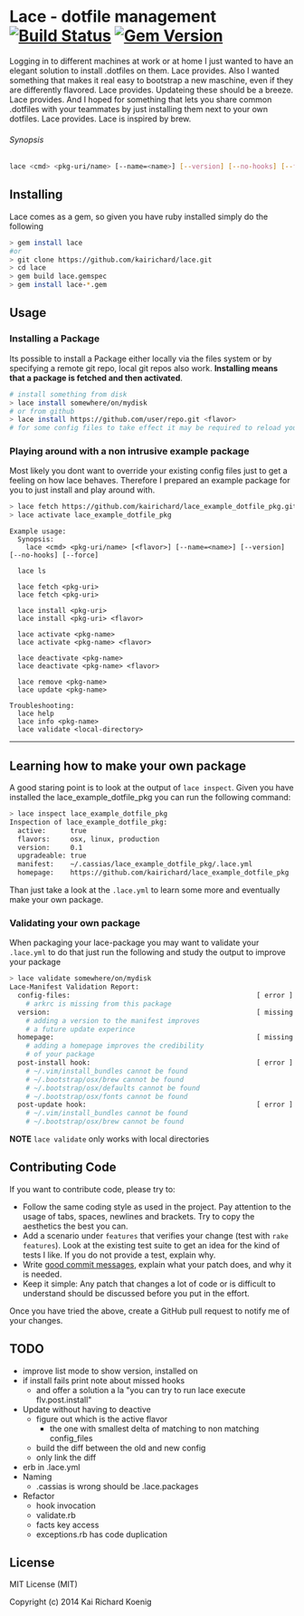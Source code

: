Lace - dotfile management [![Build Status](https://travis-ci.org/kairichard/lace.png?branch=master)](https://travis-ci.org/kairichard/lace) [![Gem Version](https://badge.fury.io/rb/lace.png)](http://badge.fury.io/rb/lace)
========
Logging in to different machines at work or at home I just wanted to have an elegant solution to install .dotfiles on them. Lace provides. Also I wanted something that makes it real easy to bootstrap a new maschine, even if they are differently flavored. Lace provides. Updateing these should be a breeze. Lace provides. And I hoped for something that lets you share common .dotfiles with your teammates by just installing them next to your own dotfiles. Lace provides.
Lace is inspired by brew.
###### Synopsis
```bash
lace <cmd> <pkg-uri/name> [--name=<name>] [--version] [--no-hooks] [--force]
```
Installing
-------------
Lace comes as a gem, so given you have ruby installed simply do the following
```bash
> gem install lace
#or
> git clone https://github.com/kairichard/lace.git
> cd lace
> gem build lace.gemspec
> gem install lace-*.gem
```
Usage
-----------
### Installing a Package
Its possible to install a Package either locally via the files system or by specifying a remote git repo,
local git repos also work. **Installing means that a package is fetched and then activated**.

```bash
# install something from disk
> lace install somewhere/on/mydisk
# or from github
> lace install https://github.com/user/repo.git <flavor>
# for some config files to take effect it may be required to reload your current terminal session
```

### Playing around with a non intrusive example package
Most likely you dont want to override your existing config files just to get a feeling on how lace
behaves. Therefore I prepared an example package for you to just install and play around with.
```bash
> lace fetch https://github.com/kairichard/lace_example_dotfile_pkg.git
> lace activate lace_example_dotfile_pkg
```

```
Example usage:
  Synopsis:
    lace <cmd> <pkg-uri/name> [<flavor>] [--name=<name>] [--version] [--no-hooks] [--force]

  lace ls

  lace fetch <pkg-uri>
  lace fetch <pkg-uri>

  lace install <pkg-uri>
  lace install <pkg-uri> <flavor>

  lace activate <pkg-name>
  lace activate <pkg-name> <flavor>

  lace deactivate <pkg-name>
  lace deactivate <pkg-name> <flavor>

  lace remove <pkg-name>
  lace update <pkg-name>

Troubleshooting:
  lace help
  lace info <pkg-name>
  lace validate <local-directory>
```
- - -
## Learning how to make your own package
A good staring point is to look at the output of `lace inspect`. Given you have installed the lace_example_dotfile_pkg
you can run the following command:
```bash
> lace inspect lace_example_dotfile_pkg
Inspection of lace_example_dotfile_pkg:
  active:      true
  flavors:     osx, linux, production
  version:     0.1
  upgradeable: true
  manifest:    ~/.cassias/lace_example_dotfile_pkg/.lace.yml
  homepage:    https://github.com/kairichard/lace_example_dotfile_pkg
```
Than just take a look at the `.lace.yml` to learn some more and eventually make your own package.
### Validating your own package
When packaging your lace-package you may want to validate your `.lace.yml` to do that just run the following and study the output to improve your package
```bash
> lace validate somewhere/on/mydisk
Lace-Manifest Validation Report:
  config-files:                                              [ error ]
    # arkrc is missing from this package
  version:                                                   [ missing ]
    # adding a version to the manifest improves
    # a future update experince
  homepage:                                                  [ missing ]
    # adding a homepage improves the credibility
    # of your package
  post-install hook:                                         [ error ]
    # ~/.vim/install_bundles cannot be found
    # ~/.bootstrap/osx/brew cannot be found
    # ~/.bootstrap/osx/defaults cannot be found
    # ~/.bootstrap/osx/fonts cannot be found
  post-update hook:                                          [ error ]
    # ~/.vim/install_bundles cannot be found
    # ~/.bootstrap/osx/brew cannot be found
```
**NOTE** `lace validate` only works with local directories

## Contributing Code

If you want to contribute code, please try to:

* Follow the same coding style as used in the project. Pay attention to the
  usage of tabs, spaces, newlines and brackets. Try to copy the aesthetics the
  best you can.
* Add a scenario under `features` that verifies your change (test with `rake features`). Look at the existing test
  suite to get an idea for the kind of tests I like. If you do not provide a
  test, explain why.
* Write [good commit messages](http://tbaggery.com/2008/04/19/a-note-about-git-commit-messages.html),
  explain what your patch does, and why it is needed.
* Keep it simple: Any patch that changes a lot of code or is difficult to
  understand should be discussed before you put in the effort.

Once you have tried the above, create a GitHub pull request to notify me of your
changes.

## TODO
  * improve list mode to show version, installed on
  * if install fails print note about missed hooks
    * and offer a solution a la "you can try to run lace execute <pkg> flv.post.install"
  * Update without having to deactive
    * figure out which is the active flavor
      * the one with smallest delta of matching to non matching config_files
    * build the diff between the old and new config
    * only link the diff
  * erb in .lace.yml
  * Naming
    * .cassias is wrong should be .lace.packages
  * Refactor
    * hook invocation
    * validate.rb
    * facts key access
    * exceptions.rb has code duplication

License
--------
MIT License (MIT)

Copyright (c) 2014 Kai Richard Koenig
